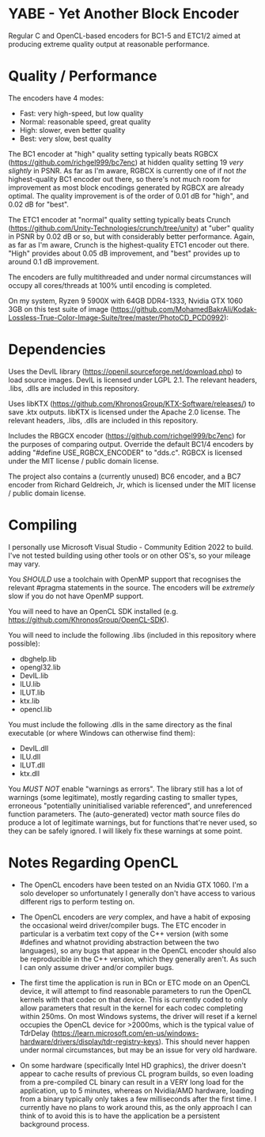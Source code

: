 YABE - Yet Another Block Encoder
================================

Regular C and OpenCL-based encoders for BC1-5 and ETC1/2 aimed at producing extreme quality output at reasonable performance.

Quality / Performance
=====================

The encoders have 4 modes:

- Fast: very high-speed, but low quality
- Normal: reasonable speed, great quality
- High: slower, even better quality
- Best: very slow, best quality

The BC1 encoder at "high" quality setting typically beats RGBCX (https://github.com/richgel999/bc7enc) at hidden quality setting 19 _very slightly_ in PSNR. As far as I'm aware, RGBCX is currently one of if not _the_ highest-quality BC1 encoder out there, so there's not much room for improvement as most block encodings generated by RGBCX are already optimal. The quality improvement is of the order of 0.01 dB for "high", and 0.02 dB for "best".

The ETC1 encoder at "normal" quality setting typically beats Crunch (https://github.com/Unity-Technologies/crunch/tree/unity) at "uber" quality in PSNR by 0.02 dB or so, but with considerably better performance. Again, as far as I'm aware, Crunch is the highest-quality ETC1 encoder out there. "High" provides about 0.05 dB improvement, and "best" provides up to around 0.1 dB improvement.

The encoders are fully multithreaded and under normal circumstances will occupy all cores/threads at 100% until encoding is completed.

On my system, Ryzen 9 5900X with 64GB DDR4-1333, Nvidia GTX 1060 3GB on this test suite of image (https://github.com/MohamedBakrAli/Kodak-Lossless-True-Color-Image-Suite/tree/master/PhotoCD_PCD0992):





Dependencies
============

Uses the DevIL library (https://openil.sourceforge.net/download.php) to load source images. DevIL is licensed under LGPL 2.1. The relevant headers, .libs, .dlls are included in this repository.

Uses libKTX (https://github.com/KhronosGroup/KTX-Software/releases/) to save .ktx outputs. libKTX is licensed under the Apache 2.0 license. The relevant headers, .libs, .dlls are included in this repository.

Includes the RBGCX encoder (https://github.com/richgel999/bc7enc) for the purposes of comparing output. Override the default BC1/4 encoders by adding "#define USE_RGBCX_ENCODER" to "dds.c". RGBCX is licensed under the MIT license / public domain license.

The project also contains a (currently unused) BC6 encoder, and a BC7 encoder from Richard Geldreich, Jr, which is licensed under the MIT license / public domain license.

Compiling
=========

I personally use Microsoft Visual Studio - Community Edition 2022 to build. I've not tested building using other tools or on other OS's, so your mileage may vary.

You _SHOULD_ use a toolchain with OpenMP support that recognises the relevant #pragma statements in the source. The encoders will be _extremely_ slow if you do not have OpenMP support.

You will need to have an OpenCL SDK installed (e.g. https://github.com/KhronosGroup/OpenCL-SDK).

You will need to include the following .libs (included in this repository where possible):

- dbghelp.lib
- opengl32.lib
- DevIL.lib
- ILU.lib
- ILUT.lib
- ktx.lib
- opencl.lib

You must include the following .dlls in the same directory as the final executable (or where Windows can otherwise find them):

- DevIL.dll
- ILU.dll
- ILUT.dll
- ktx.dll

You _MUST NOT_ enable "warnings as errors". The library still has a lot of warnings (some legitimate), mostly regarding casting to smaller types, erroneous "potentially uninitialised variable referenced", and unreferenced function parameters. The (auto-generated) vector math source files do produce a lot of legitimate warnings, but for functions that're never used, so they can be safely ignored. I will likely fix these warnings at some point.

Notes Regarding OpenCL
======================

- The OpenCL encoders have been tested on an Nvidia GTX 1060. I'm a solo developer so unfortunately I generally don't have access to various different rigs to perform testing on.

- The OpenCL encoders are _very_ complex, and have a habit of exposing the occasional weird driver/compiler bugs. The ETC encoder in particular is a verbatim text copy of the C++ version (with some #defines and whatnot providing abstraction between the two languages), so any bugs that appear in the OpenCL encoder should also be reproducible in the C++ version, which they generally aren't. As such I can only assume driver and/or compiler bugs.

- The first time the application is run in BCn or ETC mode on an OpenCL device, it will attempt to find reasonable parameters to run the OpenCL kernels with that codec on that device. This is currently coded to only allow parameters that result in the kernel for each codec completing within 250ms. On most Windows systems, the driver will reset if a kernel occupies the OpenCL device for >2000ms, which is the typical value of TdrDelay (https://learn.microsoft.com/en-us/windows-hardware/drivers/display/tdr-registry-keys). This should never happen under normal circumstances, but may be an issue for very old hardware.

- On some hardware (specifically Intel HD graphics), the driver doesn't appear to cache results of previous CL program builds, so even loading from a pre-compiled CL binary can result in a VERY long load for the application, up to 5 minutes, whereas on Nvidia/AMD hardware, loading from a binary typically only takes a few milliseconds after the first time. I currently have no plans to work around this, as the only approach I can think of to avoid this is to have the application be a persistent background process.


